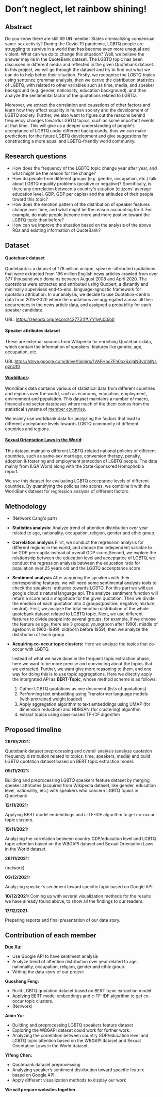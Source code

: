 # Don’t neglect, let rainbow shining!

## Abstract

Do you know there are still 69 UN member States criminalizing consensual same-sex activity? During the Covid-19 pandemic, LGBTQ people are struggling to survive in a world that has become even more unequal and violent. What can we do to change this situation? Well, we believe the answer may lie in the QuoteBank dataset. The LGBTQ topic has been discussed in different media and reflected in the given Quotebank dataset. In this project, we will go through the dataset and try to find out what we can do to help better their situation. Firstly, we recognize the LGBTQ topics using sentence grammar analysis, then we derive the distribution statistics of LGBTQ, with related to other variables such as time, media, and speaker background (e.g. gender, nationality, education background), and then analyze the sentimental factor of the quotations related to LGBTQ. 

Moreover, we extract the correlation and causations of other factors and learn how they affect equality in human society and the development of LGBTQ society. Further, we also want to figure out the reasons behind frequency changes towards LGBTQ topics, such as some important events at that time. This will give us a deeper understanding of people's acceptance of LGBTQ under different backgrounds, thus we can make predictions for the future LGBTQ development and give suggestions for constructing a more equal and LGBTQ-friendly world community.

## Research questions

- How does the frequency of the LGBTQ topic change year after year, and what might be the reason for the change?
- How do people from different groups (e.g. gender, occupation, etc.) talk about LGBTQ equality problems (positive or negative)? Specifically, is there any correlation between a country's situation (citizens' average education level, GDP, GDP per capita) and the attitudes of their people toward this topic?
- How does the emotion pattern of the distribution of speaker features change over time, and what might be the reason accounting for it. For example, do male people become more and more postive toward the LGBTQ topic than before?
- How can we improve the situation based on the analysis of the above RQs and existing information of QuoteBank?

## Dataset

#### Quotebank dataset

Quotebank is a dataset of 178 million unique, speaker-attributed quotations that were extracted from 196 million English news articles crawled from over 377 thousand web domains between August 2008 and April 2020. The quotations were extracted and attributed using Quobert, a distantly and minimally supervised end-to-end, language-agnostic framework for quotation attribution. In our analysis, we decide to use Quotation-centric data from 2015-2020 where the quotations are aggregated across all their occurrences in the news article data, and assigned a probability for each speaker candidate. 

URL: https://zenodo.org/record/4277311#.YY1yAi00jb0 

#### Speaker attributes dataset

These are external sources from Wikipedia for enriching Quotebank data, which contain the information of speakers’ features like gender, age, occupation, etc.

URL:https://drive.google.com/drive/folders/1VAFHacZFh0oxSxilgNByb1nlNsqznUf0

#### [**WorldBank**](https://data.worldbank.org/):

  WorldBank data contains various of statistical data from different countries and regions over the world, such as economy, education, employment, environment and population. This dataset maintains a number of macro, financial and sector databases where much of the them comes from the statistical systems of [member countries](http://www.worldbank.org/en/about/leadership/members).

  We mainly use worldbank data for analyzing the factors that lead to different acceptance levels towards LGBTQ community of different countries and regions.

#### [**Sexual Orientation Laws in the World**](https://www.kaggle.com/mpwolke/cusersmarildownloadsomophobiacsv):

  This dataset maintains different LGBTQ-related national policies of different countries, such as same-sex marriage, conversion therapy, penalty, adoption & fostering and employment protection of LGBTQ people. The data mainly from ILGA World along with the State-Sponsored Homophobia report.

  We use this dataset for evaluating LGBTQ acceptance levels of different countries. By quantifying the policies into scores, we combine it with the WorldBank dataset for regression analysis of different factors.
## Methodology
- (Network Cang's part)
- **Statistics analysis**: Analyze trend of attention distribution over year related to age, nationality, occupation, religion, gender and ethic group.
- **Correlation analysis** First, we conduct the regression analysis for different regions in the world, and choose the independent variable to be GDP per-capita instead of overall GDP score,Second, we explore the relationship between the education level and acceptance of LGBTQ, we conduct the regression analysis between the education ratio for population over 25 years old and the LGBTQ accenptance score.
- **Sentiment analysis** After acquiring the speakers with their corresponding features, we will need some sentimental analysis tools to check the speakers' attitudes towards LGBTQ. For this part we will use google cloud's natural language api. The analyze_sentiment function will return a score and a magnitude for the given quotation. Then we divide the emotion of each quotation into 4 groups(positive, negative, mixture, neutral). First, we analyze the total emotion distribution of the whole quotebank dataset related to LGBTQ topic. Next, we use different features to divide people into several groups, for example, if we choose the feature as age, there are 3 groups: young(born after 1990), middle of age(born in 1960-1989), old(born before 1959), then we analyze the distribution of each group.
- **Acquiring co-occur topic clusters:** 
  Here we analyze the topics that co-occur with LGBTQ.

  Instead of what we have done in the frequent topic extraction phase, here we want to be more precise and convincing about the topics that we extracted. Further, we want give more reasoning to them, and one way for doing this is to use topic aggregations. Here we directly apply the intergrated API as **BERT-Topic**, whose method scheme is as follows:

  1. Gather LGBTQ quotations as one document (lists of quotations)
  2. Performing text embedding using Transformer language models (with pretrained weight loaded)
  3. Apply aggregation algorithm to text embeddings using UMAP (for dimension reduction) and HDBSAN (for clustering) algorithm
  4. extract topics using class-based TF-IDF algorithm

## Proposed timeline

**29/10/2021:** 

Quotebank dataset preprocessing and overall analysis (analyze quotation frequency distribution related to topics, time, speakers, media) and build LGBTQ quotation dataset based on BERT topic extraction model.

**05/11/2021:** 

Building and preprocessing LGBTQ speakers feature dataset by merging speaker attributes (acquired from Wikipedia dataset, like gender, education level, nationality, etc.) with speakers who concern LGBTQ topics in Quotebank.

**12/11/2021:** 

Applying BERT model embeddings and c-TF-IDF algorithm to get co-occur topic clusters.

**19/11/2021:** 

Analyzing the correlation between country GDP/education level and LGBTQ topic attention based on the WBGAPI dataset and Sexual Orientation Laws in the World dataset.

**26/11/2021:** 

(network)

**03/12/2021:** 

Analyzing speaker’s sentiment toward specific topic based on Google API.

**10/12/2021:**
Coming up with several visualization methods for the results we have already found above, to show all the findings to our readers.

**17/12/2021:** 

Preparing reports and final presentation of our data story.

## Contribution of each member

**Duo Xu:** 

- Use Google API to have sentiment analysis 
- Analyze trend of attention distribution over year related to age, nationality, occupation, religion, gender and ethic group.
- Writing the data story of our project


**Guosheng Feng:** 

- Build LGBTQ quotation dataset based on BERT topic extraction model  
- Applying BERT model embeddings and c-TF-IDF algorithm to get co-occur topic clusters.
- (Network)

**Aibin Yu:** 

- Building and preprocessing LGBTQ speakers feature dataset 
- Exploring the WBGAPI dataset could work for further work. 
- Analyzing the correlation between country GDP/education level and LGBTQ topic attention based on the WBGAPI dataset and Sexual Orientation Laws in the World dataset.

**Yifeng Chen:** 

- Quotebank dataset preprocessing 
- Analyzing speaker’s sentiment distribution toward specific feature based on Google API.
- Apply different visualization methods to display our work

**We will prepare websites together.**

